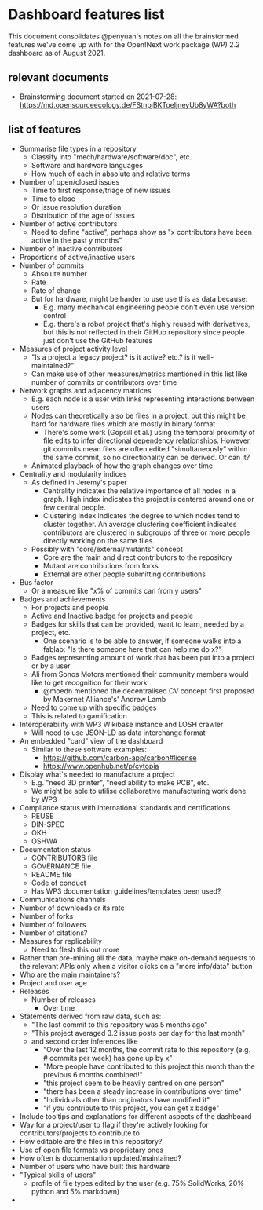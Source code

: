 # Dashboard features list

This document consolidates @penyuan's notes on all the brainstormed features we've come up with for the Open!Next work package (WP) 2.2 dashboard as of August 2021.

## relevant documents

* Brainstorming document started on 2021-07-28: https://md.opensourceecology.de/FStnpjBKToeIjneyUb8yWA?both
## list of features

* Summarise file types in a repository
  * Classify into "mech/hardware/software/doc", etc.
  * Software and hardware languages
  * How much of each in absolute and relative terms
* Number of open/closed issues
  * Time to first response/triage of new issues
  * Time to close
  * Or issue resolution duration
  * Distribution of the age of issues
* Number of active contributors
  * Need to define "active", perhaps show as "x contributors have been active in the past y months"
* Number of inactive contributors
* Proportions of active/inactive users
* Number of commits
  * Absolute number
  * Rate
  * Rate of change
  * But for hardware, might be harder to use use this as data because: 
    * E.g. many mechanical engineering people don't even use version control
    * E.g. there's a robot project that's highly reused with derivatives, but this is not reflected in their GitHub repository since people just don't use the GitHub features
* Measures of project activity level
  * "Is a project a legacy project? is it active? etc.? is it well-maintained?"
  * Can make use of other measures/metrics mentioned in this list like number of commits or contributors over time
* Network graphs and adjacency matrices
  * E.g. each node is a user with links representing interactions between users
  * Nodes can theoretically also be files in a project, but this might be hard for hardware files which are mostly in binary format
    * There's some work (Gopsill et al.) using the temporal proximity of file edits to infer directional dependency relationships. However, git commits mean files are often edited "simultaneously" within the same commit, so no directionality can be derived. Or can it?
  * Animated playback of how the graph changes over time
* Centrality and modularity indices
  * As defined in Jeremy's paper
    * Centrality indicates the relative importance of all nodes in a graph. High index indicates the project is centered around one or few central people.
    * Clustering index indicates the degree to which nodes tend to cluster
together. An average clustering coefficient indicates contributors are clustered in subgroups of three or more people directly working on the same files. 
  * Possibly with "core/external/mutants" concept
    * Core are the main and direct contributors to the repository
    * Mutant are contributions from forks
    * External are other people submitting contributions
* Bus factor
  * Or a measure like "x% of commits can from y users"
* Badges and achievements
  * For projects and people
  * Active and Inactive badge for projects and people
  * Badges for skills that can be provided, want to learn, needed by a project, etc.
    * One scenario is to be able to answer, if someone walks into a fablab: "Is there someone here that can help me do x?"
  * Badges representing amount of work that has been put into a project or by a user
  * Ali from Sonos Motors mentioned their community members would like to get recognition for their work
    * @moedn mentioned the decentralised CV concept first proposed by Makernet Alliance's' Andrew Lamb
  * Need to come up with specific badges
  * This is related to gamification
* Interoperability with WP3 Wikibase instance and LOSH crawler
  * Will need to use JSON-LD as data interchange format
* An embedded "card" view of the dashboard
  * Similar to these software examples: 
    * https://github.com/carbon-app/carbon#license
    * https://www.openhub.net/p/cytopia
* Display what's needed to manufacture a project
  * E.g. "need 3D printer", "need ability to make PCB", etc.
  * We might be able to utilise collaborative manufacturing work done by WP3
* Compliance status with international standards and certifications
  * REUSE
  * DIN-SPEC
  * OKH
  * OSHWA
* Documentation status
  * CONTRIBUTORS file
  * GOVERNANCE file
  * README file
  * Code of conduct
  * Has WP3 documentation guidelines/templates been used?
* Communications channels
* Number of downloads or its rate
* Number of forks
* Number of followers
* Number of citations?
* Measures for replicability
  * Need to flesh this out more
* Rather than pre-mining all the data, maybe make on-demand requests to the relevant APIs only when a visitor clicks on a "more info/data" button
* Who are the main maintainers?
* Project and user age
* Releases
  * Number of releases
    * Over time
* Statements derived from raw data, such as: 
  * "The last commit to this repository was 5 months ago"
  * "This project averaged 3.2 issue posts per day for the last month"
  * and second order inferences like
    * "Over the last 12 months, the commit rate to this repository (e.g. # commits per week) has gone up by x"
    * "More people have contributed to this project this month than the previous 6 months combined!"
    * "this project seem to be heavily centred on one person"
    * "there has been a steady increase in contributions over time"
    * "Individuals other than originators have modified it"
    * "if you contribute to this project, you can get x badge"
* Include tooltips and explanations for different aspects of the dashboard
* Way for a project/user to flag if they're actively looking for contributors/projects to contribute to
* How editable are the files in this repository?
* Use of open file formats vs proprietary ones
* How often is documentation updated/maintained?
* Number of users who have built this hardware
* "Typical skills of users"
  * profile of file types edited by the user (e.g. 75% SolidWorks, 20% python and 5% markdown)
* 